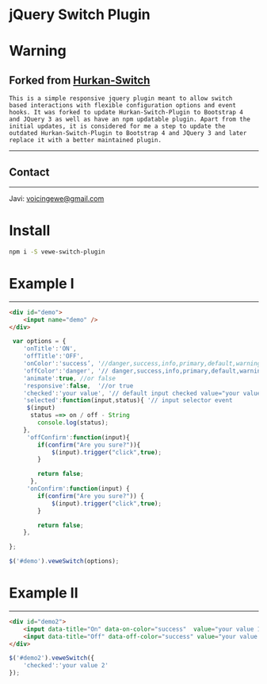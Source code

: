 # jQuery Switch Plugin
# Warning
## Forked from [Hurkan-Switch](https://github.com/hurkanaras/Hurkan-Switch-Plugin)
    This is a simple responsive jquery plugin meant to allow switch 
    based interactions with flexible configuration options and event 
    hooks. It was forked to update Hurkan-Switch-Plugin to Bootstrap 4 
    and JQuery 3 as well as have an npm updatable plugin. Apart from the 
    initial updates, it is considered for me a step to update the 
    outdated Hurkan-Switch-Plugin to Bootstrap 4 and JQuery 3 and later 
    replace it with a better maintained plugin.
---
## Contact
---
Javi: voicingewe@gmail.com

# Install
```bash 
npm i -S vewe-switch-plugin
```

# Example I
---
```html
<div id="demo">
	<input name="demo" />
</div>
```
```javascript
 var options = {
	'onTitle':'ON',
	'offTitle':'OFF',
	'onColor':'success’, '//danger,success,info,primary,default,warning
	'offColor':'danger', '// danger,success,info,primary,default,warning
	'animate':true, //or false
	'responsive':false,  '//or true 
	'checked':'your value', '// default input checked value="your value" OR checked:'.input-selector'
	'selected':function(input,status){ '// input selector event 
	 $(input)
	  status ==> on / off - String
		console.log(status);
	},
	 'offConfirm':function(input){ 
		if(confirm("Are you sure?")){
			$(input).trigger("click",true);
		}

		return false;
	  },
	 'onConfirm':function(input) {
		if(confirm("Are you sure?")) {
			$(input).trigger("click",true);
		}

		return false;
	},

};

$('#demo').veweSwitch(options);
```
 
# Example II
---
```html
<div id="demo2">
	<input data-title="On" data-on-color="success"  value="your value 1"  data-on="true" name="demo3" type="radio" />
	<input data-title="Off" data-off-color="success" value="your value 2" data-off="true" name="demo3" type="radio" />
</div>
```
```javascript
$('#demo2').veweSwitch({
	'checked':'your value 2'
});
```
